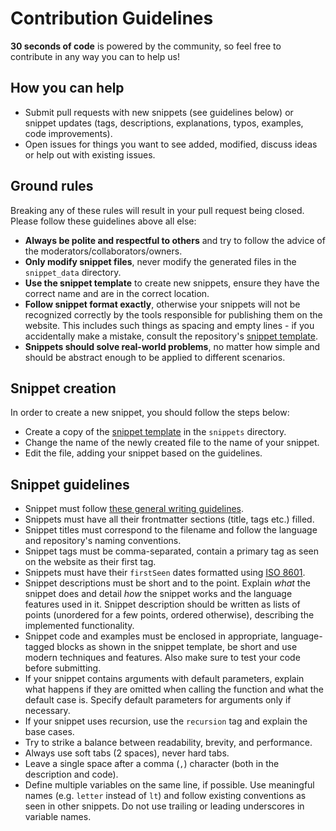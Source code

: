 # Contribution Guidelines

**30 seconds of code** is powered by the community, so feel free to contribute in any way you can to help us!
## How you can help

- Submit pull requests with new snippets (see guidelines below) or snippet updates (tags, descriptions, explanations, typos, examples, code improvements).
- Open issues for things you want to see added, modified, discuss ideas or help out with existing issues.

## Ground rules

Breaking any of these rules will result in your pull request being closed. Please follow these guidelines above all else:

- **Always be polite and respectful to others** and try to follow the advice of the moderators/collaborators/owners.
- **Only modify snippet files**, never modify the generated files in the `snippet_data` directory.
- **Use the snippet template** to create new snippets, ensure they have the correct name and are in the correct location.
- **Follow snippet format exactly**, otherwise your snippets will not be recognized correctly by the tools responsible for publishing them on the website. This includes such things as spacing and empty lines - if you accidentally make a mistake, consult the repository's [snippet template](snippet-template.md).
- **Snippets should solve real-world problems**, no matter how simple and should be abstract enough to be applied to different scenarios.

## Snippet creation

In order to create a new snippet, you should follow the steps below:

- Create a copy of the [snippet template](snippet-template.md) in the `snippets` directory.
- Change the name of the newly created file to the name of your snippet.
- Edit the file, adding your snippet based on the guidelines.

## Snippet guidelines

- Snippet must follow [these general writing guidelines](https://github.com/30-seconds/brand-and-design/blob/master/writing-guidelines.md).
- Snippets must have all their frontmatter sections (title, tags etc.) filled.
- Snippet titles must correspond to the filename and follow the language and repository's naming conventions.
- Snippet tags must be comma-separated, contain a primary tag as seen on the website as their first tag.
- Snippets must have their `firstSeen` dates formatted using [ISO 8601](https://en.wikipedia.org/wiki/ISO_8601).
- Snippet descriptions must be short and to the point. Explain *what* the snippet does and detail *how* the snippet works and the language features used in it. Snippet description should be written as lists of points (unordered for a few points, ordered otherwise), describing the implemented functionality.
- Snippet code and examples must be enclosed in appropriate, language-tagged blocks as shown in the snippet template, be short and use modern techniques and features. Also make sure to test your code before submitting.
- If your snippet contains arguments with default parameters, explain what happens if they are omitted when calling the function and what the default case is. Specify default parameters for arguments only if necessary.
- If your snippet uses recursion, use the `recursion` tag and explain the base cases.
- Try to strike a balance between readability, brevity, and performance.
- Always use soft tabs (2 spaces), never hard tabs.
- Leave a single space after a comma (`,`) character (both in the description and code).
- Define multiple variables on the same line, if possible. Use meaningful names (e.g. `letter` instead of `lt`) and follow existing conventions as seen in other snippets. Do not use trailing or leading underscores in variable names.
